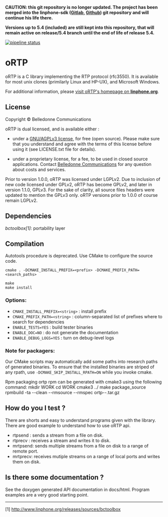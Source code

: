 **CAUTION: this git repository is no longer updated. The project has been merged into the linphone-sdk ([Gitlab](https://gitlab.linphone.org/BC/public/linphone-sdk), [Github](https://github.com/BelledonneCommunications/linphone-sdk)) git repository and will continue his life there.**

**Versions up to 5.4 (included) are still kept into this repository, that will remain active on release/5.4 branch until the end of life of release 5.4.**

[![pipeline status](https://gitlab.linphone.org/BC/public/ortp/badges/master/pipeline.svg)](https://gitlab.linphone.org/BC/public/ortp/commits/master)

oRTP
====


oRTP is a C library implementing the RTP protocol (rfc3550). It is available
for most unix clones (primilarly Linux and HP-UX), and Microsoft Windows.

For additional information, please [visit oRTP's homepage on **linphone.org**](http://www.linphone.org/technical-corner/ortp).


License
-------

Copyright © Belledonne Communications

oRTP is dual licensed, and is available either :

 - under a [GNU/AGPLv3 license](https://www.gnu.org/licenses/agpl-3.0.html), for free (open source). Please make sure that you understand and agree with the terms of this license before using it (see LICENSE.txt file for details).

 - under a proprietary license, for a fee, to be used in closed source applications. Contact [Belledonne Communications](https://www.linphone.org/contact) for any question about costs and services.

Prior to version 1.0.0, oRTP was licensed under LGPLv2. Due to inclusion of new code licensed under GPLv2, oRTP has become GPLv2,
and later in version 1.1.0, GPLv3.
For the sake of clarity, all source files headers were updated to mention the GPLv3 only.
oRTP versions prior to 1.0.0 of course remain LGPLv2.


Dependencies
------------

*bctoolbox[1]*: portability layer


Compilation
-----------

Autotools procedure is deprecated. Use CMake to configure the source code.

	cmake . -DCMAKE_INSTALL_PREFIX=<prefix> -DCMAKE_PREFIX_PATH=<search_paths>
	
	make
	make install

### Options:

- `CMAKE_INSTALL_PREFIX=<string>` : install prefix
- `CMAKE_PREFIX_PATH=<string>`    : column-separated list of prefixes where to search for dependencies
- `ENABLE_TESTS=YES`              : build tester binaries
- `ENABLE_DOC=NO`                 : do not generate the documentation
- `ENABLE_DEBUG_LOGS=YES`         : turn on debug-level logs


### Note for packagers:

Our CMake scripts may automatically add some paths into research paths of generated binaries.
To ensure that the installed binaries are striped of any rpath, use `-DCMAKE_SKIP_INSTALL_RPATH=ON`
while you invoke cmake.

Rpm packaging
ortp rpm can be generated with cmake3 using the following command:
mkdir WORK
cd WORK
cmake3 ../
make package_source
rpmbuild -ta --clean --rmsource --rmspec ortp-<version>-<release>.tar.gz


How do you I test ?
-------------------

There are shorts and easy to understand programs given with the library. There are good example
to understand how to use oRTP api.

- rtpsend : sends a stream from a file on disk.
- rtprecv : receives a stream and writes it to disk.
- mrtpsend: sends multiple streams from a file on disk to a range of remote port.
- mrtprecv:	receives mutiple streams on a range of local ports and writes them on disk.


Is there some documentation ?
-----------------------------

See the doxygen generated API documentation in docs/html. Program examples are a very good
starting point.



----------------------------------------


[1] http://www.linphone.org/releases/sources/bctoolbox
